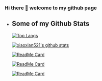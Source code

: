 ### Hi there 👋 welcome to my github page



- ## Some of my Github Stats

  [![Top Langs](https://github-readme-stats.vercel.app/api/top-langs/?username=xiaoxian521&layout=compact&theme=radical)](https://github.com/xiaoxian521/github-readme-stats)

  [![xiaoxian521's github stats](https://github-readme-stats.vercel.app/api?username=xiaoxian521&theme=radical)](https://github.com/xiaoxian521)

  [![ReadMe Card](https://github-readme-stats.vercel.app/api/pin/?username=xiaoxian521&repo=vue-node-sqlite3&theme=radical)](https://github.com/xiaoxian521/vue-node-sqlite3)
  
  [![ReadMe Card](https://github-readme-stats.vercel.app/api/pin/?username=xiaoxian521&repo=private-cli&theme=radical)](https://github.com/xiaoxian521/private-cli)
  
  [![ReadMe Card](https://github-readme-stats.vercel.app/api/pin/?username=sourceTreeTeam&repo=CURD-TS&theme=radical)](https://github.com/sourceTreeTeam/CURD-TS)


